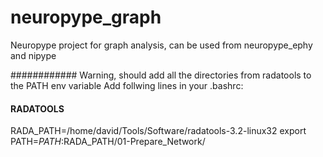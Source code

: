 # neuropype_graph
Neuropype project for graph analysis, can be used from neuropype_ephy and nipype

############ Warning, should add all the directories from radatools to the PATH env variable
Add follwing lines in your .bashrc:

#### RADATOOLS
RADA_PATH=/home/david/Tools/Software/radatools-3.2-linux32
export PATH=$PATH:$RADA_PATH/01-Prepare_Network/

